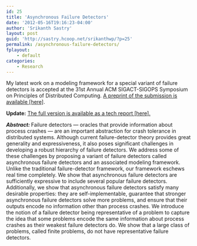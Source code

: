 ```yaml
---
id: 25
title: 'Asynchronous Failure Detectors'
date: '2012-05-16T19:16:23-04:00'
author: 'Srikanth Sastry'
layout: post
guid: 'http://sastry.hcoop.net/srikanthwp/?p=25'
permalink: /asynchronous-failure-detectors/
fplayout:
    - default
categories:
    - Research
---
```


My latest work on a modeling framework for a special variant of failure detectors is accepted at the 31st Annual ACM SIGACT-SIGOPS Symposium on Principles of Distributed Computing. <a title="Asynchronous Failure Detectors" href="/documents/research/AFD-podc2012.pdf">A preprint of the submission is available [here]</a>.

<strong>Update:</strong> <a title="Asynchronous Failure Detectors: Tech Report" href="http://hdl.handle.net/1721.1/76716" target="_blank">The full version is available as a tech report [here].</a>

<!--more-->

<em><strong>Abstract: </strong></em>Failure detectors — oracles that provide information about process crashes — are an important abstraction for crash tolerance in distributed systems. Although current failure-detector theory provides great generality and expressiveness, it also poses significant challenges in developing a robust hierarchy of failure detectors. We address some of these challenges by proposing a variant of failure detectors called asynchronous failure detectors and an associated modeling framework. Unlike the traditional failure-detector framework, our framework eschews real time completely. We show that asynchronous failure detectors are sufficiently expressive to include several popular failure detectors. Additionally, we show that asynchronous failure detectors satisfy many desirable properties: they are self-implementable, guarantee that stronger asynchronous failure detectors solve more problems, and ensure that their outputs encode no information other than process crashes. We introduce the notion of a failure detector being representative of a problem to capture the idea that some problems encode the same information about process crashes as their weakest failure detectors do. We show that a large class of problems, called finite problems, do not have representative failure detectors.